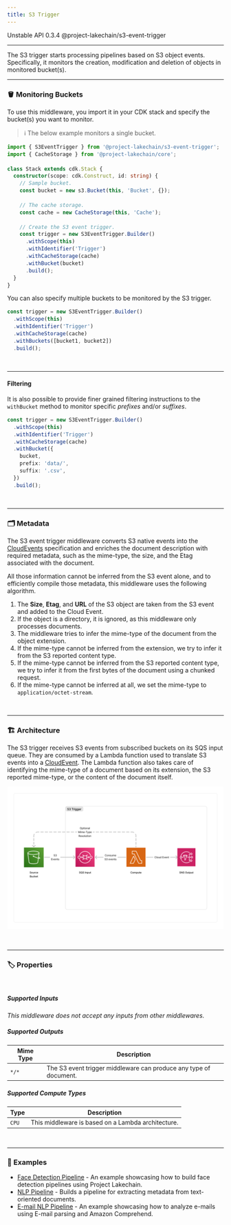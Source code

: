 ```yaml
---
title: S3 Trigger
---
```


<span title="Label: Pro" data-view-component="true" class="Label Label--api text-uppercase">
  Unstable API
</span>
<span title="Label: Pro" data-view-component="true" class="Label Label--version text-uppercase">
  0.3.4
</span>
<span title="Label: Pro" data-view-component="true" class="Label Label--package">
  @project-lakechain/s3-event-trigger
</span>
<br>

---

The S3 trigger starts processing pipelines based on S3 object events. Specifically, it monitors the creation, modification and deletion of objects in monitored bucket(s).

---

### 🪣 Monitoring Buckets

To use this middleware, you import it in your CDK stack and specify the bucket(s) you want to monitor.

> ℹ️ The below example monitors a single bucket.

```typescript
import { S3EventTrigger } from '@project-lakechain/s3-event-trigger';
import { CacheStorage } from '@project-lakechain/core';

class Stack extends cdk.Stack {
  constructor(scope: cdk.Construct, id: string) {
    // Sample bucket.
    const bucket = new s3.Bucket(this, 'Bucket', {});

    // The cache storage.
    const cache = new CacheStorage(this, 'Cache');

    // Create the S3 event trigger.
    const trigger = new S3EventTrigger.Builder()
      .withScope(this)
      .withIdentifier('Trigger')
      .withCacheStorage(cache)
      .withBucket(bucket)
      .build();
  }
}
```

You can also specify multiple buckets to be monitored by the S3 trigger.

```typescript
const trigger = new S3EventTrigger.Builder()
  .withScope(this)
  .withIdentifier('Trigger')
  .withCacheStorage(cache)
  .withBuckets([bucket1, bucket2])
  .build();
```

<br>

---

#### Filtering

It is also possible to provide finer grained filtering instructions to the `withBucket` method to monitor specific *prefixes* and/or *suffixes*.

```typescript
const trigger = new S3EventTrigger.Builder()
  .withScope(this)
  .withIdentifier('Trigger')
  .withCacheStorage(cache)
  .withBucket({
    bucket,
    prefix: 'data/',
    suffix: '.csv',
  })
  .build();
```

<br>

---

### 🗂️ Metadata

The S3 event trigger middleware converts S3 native events into the [CloudEvents](/project-lakechain/general/events) specification and enriches the document description with required metadata, such as the mime-type, the size, and the Etag associated with the document.

All those information cannot be inferred from the S3 event alone, and to efficiently compile those metadata, this middleware uses the following algorithm.

1. The **Size**, **Etag**, and **URL** of the S3 object are taken from the S3 event and added to the Cloud Event.
2. If the object is a directory, it is ignored, as this middleware only processes documents.
3. The middleware tries to infer the mime-type of the document from the object extension.
4. If the mime-type cannot be inferred from the extension, we try to infer it from the S3 reported content type.
5. If the mime-type cannot be inferred from the S3 reported content type, we try to infer it from the first bytes of the document using a chunked request.
6. If the mime-type cannot be inferred at all, we set the mime-type to `application/octet-stream`.

<br>

---

### 🏗️ Architecture

The S3 trigger receives S3 events from subscribed buckets on its SQS input queue. They are consumed by a Lambda function used to translate S3 events into a [CloudEvent](/project-lakechain/general/events). The Lambda function also takes care of identifying the mime-type of a document based on its extension, the S3 reported mime-type, or the content of the document itself.

![Architecture](../../../assets/s3-event-trigger-architecture.png)

<br>

---

### 🏷️ Properties

<br>

##### Supported Inputs

*This middleware does not accept any inputs from other middlewares.*

##### Supported Outputs

| Mime Type | Description |
| --------- | ----------- |
| `*/*`     | The S3 event trigger middleware can produce any type of document. |

##### Supported Compute Types

| Type  | Description |
| ----- | ----------- |
| `CPU` | This middleware is based on a Lambda architecture. |

<br>

---

### 📖 Examples

- [Face Detection Pipeline](https://github.com/awslabs/project-lakechain/tree/main/examples/simple-pipelines/face-detection-pipeline) - An example showcasing how to build face detection pipelines using Project Lakechain.
- [NLP Pipeline](https://github.com/awslabs/project-lakechain/tree/main/examples/simple-pipelines/nlp-pipeline) - Builds a pipeline for extracting metadata from text-oriented documents.
- [E-mail NLP Pipeline](https://github.com/awslabs/project-lakechain/tree/main/examples/simple-pipelines/email-nlp-pipeline) - An example showcasing how to analyze e-mails using E-mail parsing and Amazon Comprehend.
